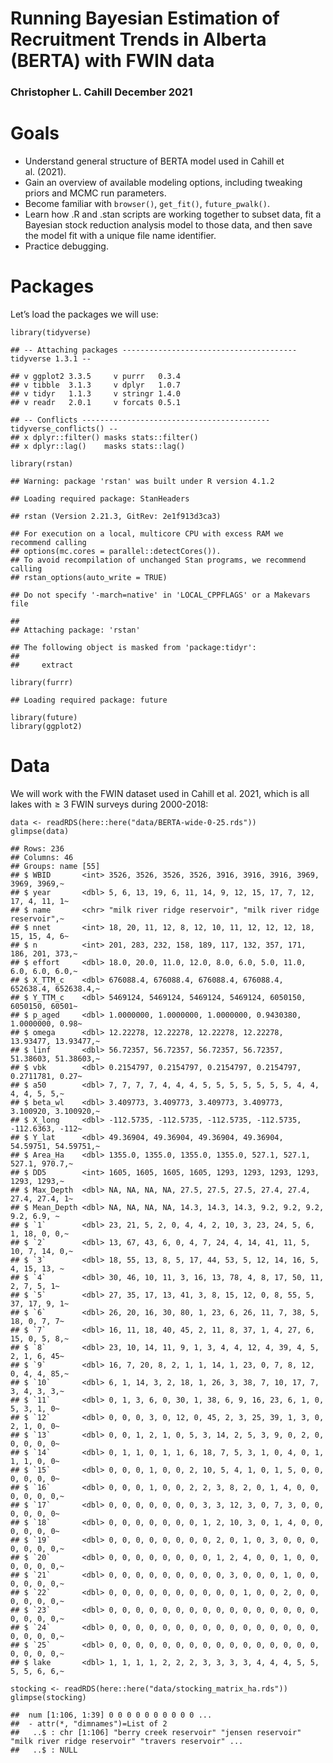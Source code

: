 # Running Bayesian Estimation of Recruitment Trends in Alberta (BERTA) with FWIN data

### Christopher L. Cahill  December 2021

# Goals

-   Understand general structure of BERTA model used in Cahill et
    al. (2021).
-   Gain an overview of available modeling options, including tweaking
    priors and MCMC run parameters.
-   Become familiar with `browser()`, `get_fit()`, `future_pwalk()`.
-   Learn how .R and .stan scripts are working together to subset data,
    fit a Bayesian stock reduction analysis model to those data, and
    then save the model fit with a unique file name identifier.
-   Practice debugging.

# Packages

Let’s load the packages we will use:

    library(tidyverse)

    ## -- Attaching packages --------------------------------------- tidyverse 1.3.1 --

    ## v ggplot2 3.3.5     v purrr   0.3.4
    ## v tibble  3.1.3     v dplyr   1.0.7
    ## v tidyr   1.1.3     v stringr 1.4.0
    ## v readr   2.0.1     v forcats 0.5.1

    ## -- Conflicts ------------------------------------------ tidyverse_conflicts() --
    ## x dplyr::filter() masks stats::filter()
    ## x dplyr::lag()    masks stats::lag()

    library(rstan)

    ## Warning: package 'rstan' was built under R version 4.1.2

    ## Loading required package: StanHeaders

    ## rstan (Version 2.21.3, GitRev: 2e1f913d3ca3)

    ## For execution on a local, multicore CPU with excess RAM we recommend calling
    ## options(mc.cores = parallel::detectCores()).
    ## To avoid recompilation of unchanged Stan programs, we recommend calling
    ## rstan_options(auto_write = TRUE)

    ## Do not specify '-march=native' in 'LOCAL_CPPFLAGS' or a Makevars file

    ## 
    ## Attaching package: 'rstan'

    ## The following object is masked from 'package:tidyr':
    ## 
    ##     extract

    library(furrr)

    ## Loading required package: future

    library(future) 
    library(ggplot2)

# Data

We will work with the FWIN dataset used in Cahill et al. 2021, which is
all lakes with ≥ 3 FWIN surveys during 2000-2018:

    data <- readRDS(here::here("data/BERTA-wide-0-25.rds"))
    glimpse(data)

    ## Rows: 236
    ## Columns: 46
    ## Groups: name [55]
    ## $ WBID       <int> 3526, 3526, 3526, 3526, 3916, 3916, 3916, 3969, 3969, 3969,~
    ## $ year       <dbl> 5, 6, 13, 19, 6, 11, 14, 9, 12, 15, 17, 7, 12, 17, 4, 11, 1~
    ## $ name       <chr> "milk river ridge reservoir", "milk river ridge reservoir",~
    ## $ nnet       <int> 18, 20, 11, 12, 8, 12, 10, 11, 12, 12, 12, 18, 15, 15, 4, 6~
    ## $ n          <int> 201, 283, 232, 158, 189, 117, 132, 357, 171, 186, 201, 373,~
    ## $ effort     <dbl> 18.0, 20.0, 11.0, 12.0, 8.0, 6.0, 5.0, 11.0, 6.0, 6.0, 6.0,~
    ## $ X_TTM_c    <dbl> 676088.4, 676088.4, 676088.4, 676088.4, 652638.4, 652638.4,~
    ## $ Y_TTM_c    <dbl> 5469124, 5469124, 5469124, 5469124, 6050150, 6050150, 60501~
    ## $ p_aged     <dbl> 1.0000000, 1.0000000, 1.0000000, 0.9430380, 1.0000000, 0.98~
    ## $ omega      <dbl> 12.22278, 12.22278, 12.22278, 12.22278, 13.93477, 13.93477,~
    ## $ linf       <dbl> 56.72357, 56.72357, 56.72357, 56.72357, 51.38603, 51.38603,~
    ## $ vbk        <dbl> 0.2154797, 0.2154797, 0.2154797, 0.2154797, 0.2711781, 0.27~
    ## $ a50        <dbl> 7, 7, 7, 7, 4, 4, 4, 5, 5, 5, 5, 5, 5, 5, 4, 4, 4, 4, 5, 5,~
    ## $ beta_wl    <dbl> 3.409773, 3.409773, 3.409773, 3.409773, 3.100920, 3.100920,~
    ## $ X_long     <dbl> -112.5735, -112.5735, -112.5735, -112.5735, -112.6363, -112~
    ## $ Y_lat      <dbl> 49.36904, 49.36904, 49.36904, 49.36904, 54.59751, 54.59751,~
    ## $ Area_Ha    <dbl> 1355.0, 1355.0, 1355.0, 1355.0, 527.1, 527.1, 527.1, 970.7,~
    ## $ DD5        <int> 1605, 1605, 1605, 1605, 1293, 1293, 1293, 1293, 1293, 1293,~
    ## $ Max_Depth  <dbl> NA, NA, NA, NA, 27.5, 27.5, 27.5, 27.4, 27.4, 27.4, 27.4, 1~
    ## $ Mean_Depth <dbl> NA, NA, NA, NA, 14.3, 14.3, 14.3, 9.2, 9.2, 9.2, 9.2, 6.9, ~
    ## $ `1`        <dbl> 23, 21, 5, 2, 0, 4, 4, 2, 10, 3, 23, 24, 5, 6, 1, 18, 0, 0,~
    ## $ `2`        <dbl> 13, 67, 43, 6, 0, 4, 7, 24, 4, 14, 41, 11, 5, 10, 7, 14, 0,~
    ## $ `3`        <dbl> 18, 55, 13, 8, 5, 17, 44, 53, 5, 12, 14, 16, 5, 4, 15, 13, ~
    ## $ `4`        <dbl> 30, 46, 10, 11, 3, 16, 13, 78, 4, 8, 17, 50, 11, 2, 7, 5, 1~
    ## $ `5`        <dbl> 27, 35, 17, 13, 41, 3, 8, 15, 12, 0, 8, 55, 5, 37, 17, 9, 1~
    ## $ `6`        <dbl> 26, 20, 16, 30, 80, 1, 23, 6, 26, 11, 7, 38, 5, 18, 0, 7, 7~
    ## $ `7`        <dbl> 16, 11, 18, 40, 45, 2, 11, 8, 37, 1, 4, 27, 6, 15, 0, 5, 8,~
    ## $ `8`        <dbl> 23, 10, 14, 11, 9, 1, 3, 4, 4, 12, 4, 39, 4, 5, 2, 1, 6, 45~
    ## $ `9`        <dbl> 16, 7, 20, 8, 2, 1, 1, 14, 1, 23, 0, 7, 8, 12, 0, 4, 4, 85,~
    ## $ `10`       <dbl> 6, 1, 14, 3, 2, 18, 1, 26, 3, 38, 7, 10, 17, 7, 3, 4, 3, 3,~
    ## $ `11`       <dbl> 0, 1, 3, 6, 0, 30, 1, 38, 6, 9, 16, 23, 6, 1, 0, 5, 3, 1, 0~
    ## $ `12`       <dbl> 0, 0, 0, 3, 0, 12, 0, 45, 2, 3, 25, 39, 1, 3, 0, 2, 1, 0, 0~
    ## $ `13`       <dbl> 0, 0, 1, 2, 1, 0, 5, 3, 14, 2, 5, 3, 9, 0, 2, 0, 0, 0, 0, 0~
    ## $ `14`       <dbl> 0, 1, 1, 0, 1, 1, 6, 18, 7, 5, 3, 1, 0, 4, 0, 1, 1, 1, 0, 0~
    ## $ `15`       <dbl> 0, 0, 0, 1, 0, 0, 2, 10, 5, 4, 1, 0, 1, 5, 0, 0, 0, 0, 0, 0~
    ## $ `16`       <dbl> 0, 0, 0, 1, 0, 0, 2, 2, 3, 8, 2, 0, 1, 4, 0, 0, 0, 0, 0, 0,~
    ## $ `17`       <dbl> 0, 0, 0, 0, 0, 0, 0, 3, 3, 12, 3, 0, 7, 3, 0, 0, 0, 0, 0, 0~
    ## $ `18`       <dbl> 0, 0, 0, 0, 0, 0, 0, 1, 2, 10, 3, 0, 1, 4, 0, 0, 0, 0, 0, 0~
    ## $ `19`       <dbl> 0, 0, 0, 0, 0, 0, 0, 0, 2, 0, 1, 0, 3, 0, 0, 0, 0, 0, 0, 0,~
    ## $ `20`       <dbl> 0, 0, 0, 0, 0, 0, 0, 0, 1, 2, 4, 0, 0, 1, 0, 0, 0, 0, 0, 0,~
    ## $ `21`       <dbl> 0, 0, 0, 0, 0, 0, 0, 0, 0, 3, 0, 0, 0, 1, 0, 0, 0, 0, 0, 0,~
    ## $ `22`       <dbl> 0, 0, 0, 0, 0, 0, 0, 0, 0, 0, 1, 0, 0, 2, 0, 0, 0, 0, 0, 0,~
    ## $ `23`       <dbl> 0, 0, 0, 0, 0, 0, 0, 0, 0, 0, 0, 0, 0, 0, 0, 0, 0, 0, 0, 0,~
    ## $ `24`       <dbl> 0, 0, 0, 0, 0, 0, 0, 0, 0, 0, 0, 0, 0, 0, 0, 0, 0, 0, 0, 0,~
    ## $ `25`       <dbl> 0, 0, 0, 0, 0, 0, 0, 0, 0, 0, 0, 0, 0, 0, 0, 0, 0, 0, 0, 0,~
    ## $ lake       <dbl> 1, 1, 1, 1, 2, 2, 2, 3, 3, 3, 3, 4, 4, 4, 5, 5, 5, 5, 6, 6,~

    stocking <- readRDS(here::here("data/stocking_matrix_ha.rds"))
    glimpse(stocking)

    ##  num [1:106, 1:39] 0 0 0 0 0 0 0 0 0 0 ...
    ##  - attr(*, "dimnames")=List of 2
    ##   ..$ : chr [1:106] "berry creek reservoir" "jensen reservoir" "milk river ridge reservoir" "travers reservoir" ...
    ##   ..$ : NULL
